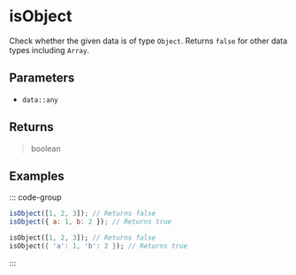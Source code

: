 # isObject <Lang dart js />

Check whether the given data is of type `Object`. Returns `false` for other data types including `Array`.

## Parameters

- `data::any`

## Returns

> boolean

## Examples

::: code-group

```javascript [JavaScript]
isObject([1, 2, 3]); // Returns false
isObject({ a: 1, b: 2 }); // Returns true
```

```dart [Dart]
isObject([1, 2, 3]); // Returns false
isObject({ 'a': 1, 'b': 2 }); // Returns true
```

:::
